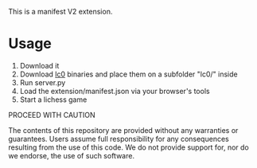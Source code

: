 

This is a manifest V2 extension.

# Usage
1. Download it
2. Download [lc0](https://lczero.org/) binaries and place them on a subfolder "lc0/" inside
3. Run server.py
4. Load the extension/manifest.json via your browser's tools
5. Start a lichess game

PROCEED WITH CAUTION

The contents of this repository are provided without any warranties or guarantees. Users assume full responsibility for any consequences resulting from the use of this code. We do not provide support for, nor do we endorse, the use of such software.
